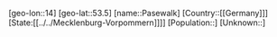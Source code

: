﻿---
location: [53.5,14]
type: City
tags:
- geo/City


SpocWebEntityId: 33256
isDeleted: false
confidential: public

---
[geo-lon::14]
[geo-lat::53.5]
[name::Pasewalk]
[Country::[[Germany]]]
[State:[[../../Mecklenburg-Vorpommern]]]]
[Population::]
[Unknown::]

